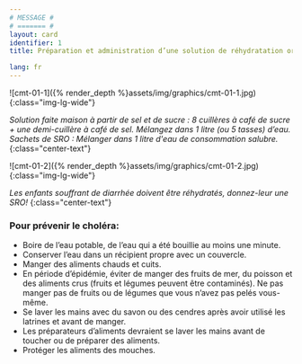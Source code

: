```yaml
---
# MESSAGE #
# ======= #
layout: card
identifier: 1
title: Préparation et administration d’une solution de réhydratation orale (SRO)

lang: fr
---
```


![cmt-01-1]({% render_depth %}assets/img/graphics/cmt-01-1.jpg){:class="img-lg-wide"}

*Solution faite maison à partir de sel et de sucre : 8 cuillères à café de sucre + une demi-cuillère à café de sel. Mélangez dans 1 litre (ou 5 tasses) d’eau. Sachets de SRO : Mélanger dans 1 litre d'eau de consommation salubre.*
{:class="center-text"}

![cmt-01-2]({% render_depth %}assets/img/graphics/cmt-01-2.jpg){:class="img-lg-wide"}

*Les enfants souffrant de diarrhée doivent être réhydratés, donnez-leur une SRO!*
{:class="center-text"}

### Pour prévenir le choléra:

- Boire de l’eau potable, de l’eau qui a été bouillie au moins une minute.
- Conserver l’eau dans un récipient propre avec un couvercle.
- Manger des aliments chauds et cuits.
- En période d’épidémie, éviter de manger des fruits de mer, du poisson et des aliments crus (fruits et légumes peuvent être contaminés). Ne pas manger pas de fruits ou de légumes que vous n’avez pas pelés vous-même.
- Se laver les mains avec du savon ou des cendres après avoir utilisé les latrines et avant de manger.
- Les préparateurs d’aliments devraient se laver les mains avant de toucher ou de préparer des aliments.
- Protéger les aliments des mouches.
